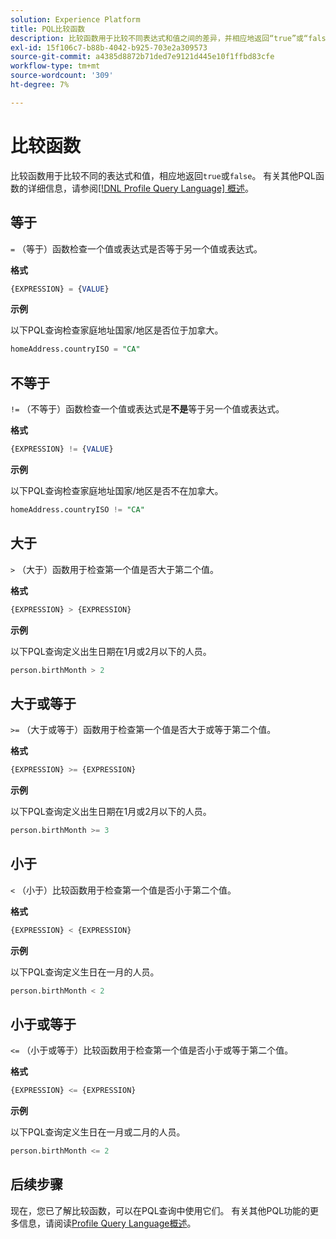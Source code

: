 ```yaml
---
solution: Experience Platform
title: PQL比较函数
description: 比较函数用于比较不同表达式和值之间的差异，并相应地返回“true”或“false”。
exl-id: 15f106c7-b88b-4042-b925-703e2a309573
source-git-commit: a4385d8872b71ded7e9121d445e10f1ffbd83cfe
workflow-type: tm+mt
source-wordcount: '309'
ht-degree: 7%

---
```


# 比较函数

比较函数用于比较不同的表达式和值，相应地返回`true`或`false`。 有关其他PQL函数的详细信息，请参阅[[!DNL Profile Query Language] 概述](./overview.md)。

## 等于

`=` （等于）函数检查一个值或表达式是否等于另一个值或表达式。

**格式**

```sql
{EXPRESSION} = {VALUE}
```

**示例**

以下PQL查询检查家庭地址国家/地区是否位于加拿大。

```sql
homeAddress.countryISO = "CA"
```

## 不等于

`!=` （不等于）函数检查一个值或表达式是&#x200B;**不是**&#x200B;等于另一个值或表达式。

**格式**

```sql
{EXPRESSION} != {VALUE}
```

**示例**

以下PQL查询检查家庭地址国家/地区是否不在加拿大。

```sql
homeAddress.countryISO != "CA"
```

## 大于

`>` （大于）函数用于检查第一个值是否大于第二个值。

**格式**

```sql
{EXPRESSION} > {EXPRESSION} 
```

**示例**

以下PQL查询定义出生日期在1月或2月以下的人员。

```sql
person.birthMonth > 2
```

## 大于或等于

`>=` （大于或等于）函数用于检查第一个值是否大于或等于第二个值。

**格式**

```sql
{EXPRESSION} >= {EXPRESSION} 
```

**示例**

以下PQL查询定义出生日期在1月或2月以下的人员。

```sql
person.birthMonth >= 3
```

## 小于

`<` （小于）比较函数用于检查第一个值是否小于第二个值。

**格式**

```sql
{EXPRESSION} < {EXPRESSION} 
```

**示例**

以下PQL查询定义生日在一月的人员。

```sql
person.birthMonth < 2
```

## 小于或等于

`<=` （小于或等于）比较函数用于检查第一个值是否小于或等于第二个值。

**格式**

```sql
{EXPRESSION} <= {EXPRESSION} 
```

**示例**

以下PQL查询定义生日在一月或二月的人员。

```sql
person.birthMonth <= 2
```

## 后续步骤

现在，您已了解比较函数，可以在PQL查询中使用它们。 有关其他PQL功能的更多信息，请阅读[Profile Query Language概述](./overview.md)。
